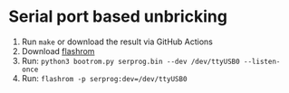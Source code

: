 # Serial port based unbricking

1. Run `make` or download the result via GitHub Actions
2. Download [flashrom](https://www.flashrom.org/Downloads)
3. Run: `python3 bootrom.py serprog.bin --dev /dev/ttyUSB0 --listen-once`
4. Run: `flashrom -p serprog:dev=/dev/ttyUSB0`
